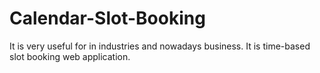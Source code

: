 # Calendar-Slot-Booking
It is very useful for in industries and nowadays business. It is time-based slot booking web application.
